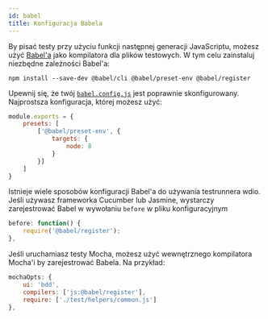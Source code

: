 ```yaml
---
id: babel
title: Konfiguracja Babela
---
```


By pisać testy przy użyciu funkcji następnej generacji JavaScriptu, możesz użyć [Babel'a](https://babeljs.io/) jako kompilatora dla plików testowych. W tym celu zainstaluj niezbędne zależności Babel'a:

    npm install --save-dev @babel/cli @babel/preset-env @babel/register
    

Upewnij się, że twój [`babel.config.js`](https://babeljs.io/docs/en/config-files) jest poprawnie skonfigurowany. Najprostsza konfiguracja, której możesz użyć:

```js
module.exports = {
    presets: [
        ['@babel/preset-env', {
            targets: {
                node: 8
            }
        }]
    ]
}
```

Istnieje wiele sposobów konfiguracji Babel'a do używania testrunnera wdio. Jeśli używasz frameworka Cucumber lub Jasmine, wystarczy zarejestrować Babel w wywołaniu `before` w pliku konfiguracyjnym

```js
before: function() {
    require('@babel/register');
},
```

Jeśli uruchamiasz testy Mocha, możesz użyć wewnętrznego kompilatora Mocha'i by zarejestrować Babela. Na przykład:

```js
mochaOpts: {
    ui: 'bdd',
    compilers: ['js:@babel/register'],
    require: ['./test/helpers/common.js']
},
```